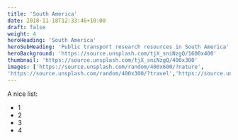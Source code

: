 ```yaml
---
title: 'South America'
date: 2018-11-18T12:33:46+10:00
draft: false
weight: 4
heroHeading: 'South America'
heroSubHeading: 'Public transport research resources in South America'
heroBackground: 'https://source.unsplash.com/tjX_sniNzgQ/1600x400'
thumbnail: 'https://source.unsplash.com/tjX_sniNzgQ/400x300'
images: ['https://source.unsplash.com/random/400x600/?nature', 
'https://source.unsplash.com/random/400x300/?travel','https://source.unsplash.com/random/400x300/?architecture','https://source.unsplash.com/random/400x600/?buildings','https://source.unsplash.com/random/400x300/?city','https://source.unsplash.com/random/400x600/?business']
---
```

A nice list:

* 1
* 2
* 3
* 4
